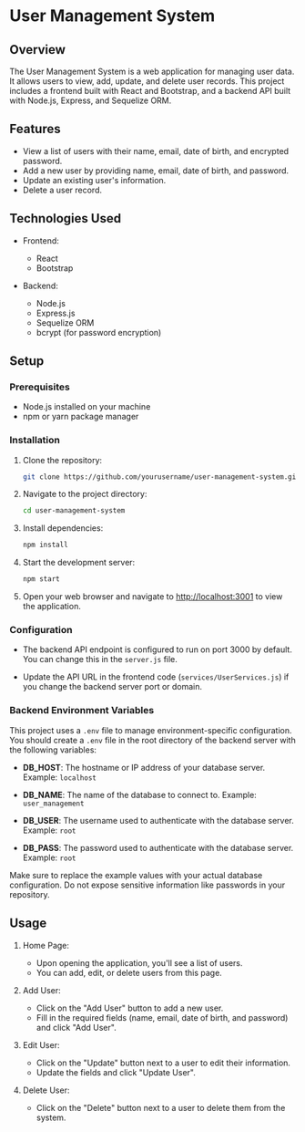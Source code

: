 # User Management System

## Overview

The User Management System is a web application for managing user data. It allows users to view, add, update, and delete user records. This project includes a frontend built with React and Bootstrap, and a backend API built with Node.js, Express, and Sequelize ORM.

## Features

- View a list of users with their name, email, date of birth, and encrypted password.
- Add a new user by providing name, email, date of birth, and password.
- Update an existing user's information.
- Delete a user record.

## Technologies Used

- Frontend:
  - React
  - Bootstrap

- Backend:
  - Node.js
  - Express.js
  - Sequelize ORM
  - bcrypt (for password encryption)

## Setup

### Prerequisites

- Node.js installed on your machine
- npm or yarn package manager

### Installation

1. Clone the repository:

    ```bash
    git clone https://github.com/yourusername/user-management-system.git
    ```

2. Navigate to the project directory:

    ```bash
    cd user-management-system
    ```

3. Install dependencies:

    ```bash
    npm install
    ```

4. Start the development server:

    ```bash
    npm start
    ```

5. Open your web browser and navigate to [http://localhost:3001](http://localhost:3001) to view the application.

### Configuration

- The backend API endpoint is configured to run on port 3000 by default. You can change this in the `server.js` file.

- Update the API URL in the frontend code (`services/UserServices.js`) if you change the backend server port or domain.
### Backend Environment Variables

This project uses a `.env` file to manage environment-specific configuration. You should create a `.env` file in the root directory of the backend server with the following variables:

- **DB_HOST**: The hostname or IP address of your database server. Example: `localhost`

- **DB_NAME**: The name of the database to connect to. Example: `user_management`

- **DB_USER**: The username used to authenticate with the database server. Example: `root`

- **DB_PASS**: The password used to authenticate with the database server. Example: `root`

Make sure to replace the example values with your actual database configuration. Do not expose sensitive information like passwords in your repository.


## Usage

1. Home Page:
   - Upon opening the application, you'll see a list of users.
   - You can add, edit, or delete users from this page.

2. Add User:
   - Click on the "Add User" button to add a new user.
   - Fill in the required fields (name, email, date of birth, and password) and click "Add User".

3. Edit User:
   - Click on the "Update" button next to a user to edit their information.
   - Update the fields and click "Update User".

4. Delete User:
   - Click on the "Delete" button next to a user to delete them from the system.
